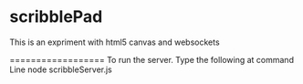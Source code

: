 scribblePad
===========

This is an expriment with html5 canvas and websockets

==================
To run the server. Type the following at command Line
node scribbleServer.js

